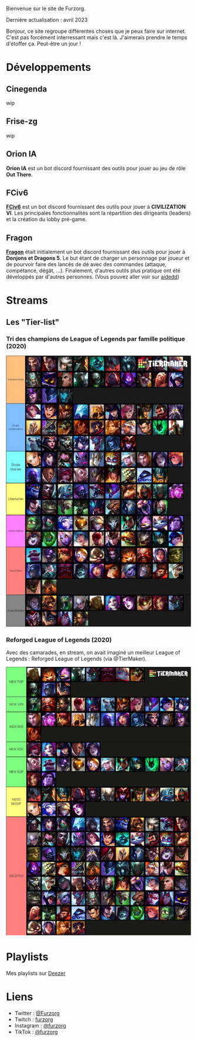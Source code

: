 Bienvenue sur le site de Furzorg.

Dernière actualisation : avril 2023

Bonjour, ce site regroupe différentes choses que je peux faire sur internet. 
C'est pas forcément interressant mais c'est là. 
J'aimerais prendre le temps d'étoffer ça.
Peut-être un jour !

# Développements

## Cinegenda

wip

## Frise-zg

wip

## Orion IA

**Orion IA** est un bot discord fournissant des outils pour jouer au jeu de rôle **Out There**.

## FCiv6

**[FCiv6](https://furzorg.github.io/fciv6)** est un bot discord fournissant des outils pour jouer à **CIVILIZATION VI**.
Les principales fonctionnalités sont la répartition des dirigeants (leaders) et la création du lobby pré-game.

## Fragon

**[Fragon](https://furzorg.github.io/fragon)** était initialement un bot discord fournissant des outils pour jouer à **Donjons et Dragons 5**. Le but étant de charger un personnage par joueur et de pourvoir faire des lancés de dé avec des commandes (attaque, compétance, dégât, ...). Finalement, d'autres outils plus pratique ont été développés par d'autres personnes. (Vous pouvez aller voir sur [aidedd](https://www.aidedd.org/))

# Streams

## Les "Tier-list"

### Tri des champions de League of Legends par famille politique (2020)

![Image Politique LoL](/images/politiquelol.png "Les familles politiques des champions de League of Legends")

### Reforged League of Legends (2020)

Avec des camarades, en stream, on avait imaginé un meilleur League of Legends : Reforged League of Legends (via @TierMaker).

![Image Reforged LoL](/images/reforgedlol.png "Reforged League of Legends")

# Playlists

Mes playlists sur [Deezer](https://www.deezer.com/fr/profile/2087471262/playlists)

# Liens

- Twitter : [@Furzorg](https://twitter.com/Furzorg)
- Twitch : [furzorg](https://twitch.tv/furzorg)
- Instagram : [@furzorg](https://www.instagram.com/furzorg)
- TikTok : [@furzorg](https://www.tiktok.com/@furzorg)

